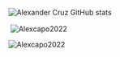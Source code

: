 ![Alexander Cruz GitHub stats](https://github-readme-stats.vercel.app/api?username=Alexcapo2022&theme=algolia&show_icons=true)
<p>&nbsp;<img align="center" src="https://github-readme-stats.vercel.app/api?username=Alexcapo2022&show_icons=true&locale=en" alt="Alexcapo2022" /></p>

<p><img align="center" src="https://github-readme-streak-stats.herokuapp.com/?user=Alexcapo2022&" alt="Alexcapo2022" /></p>
